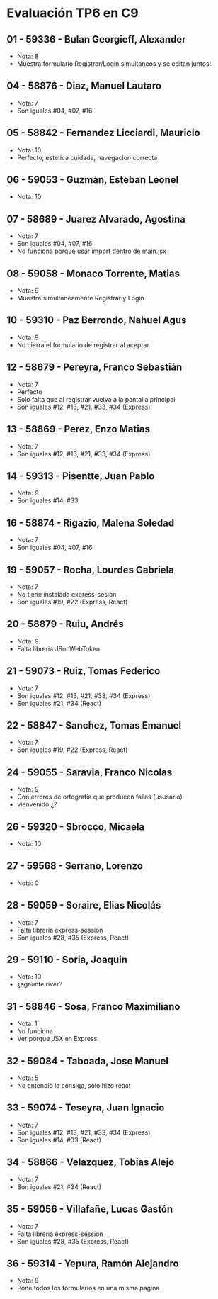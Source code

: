 # Evaluación TP6 en C9

## 01 - 59336 - Bulan Georgieff, Alexander
- Nota: 8
- Muestra formulario Registrar/Login simultaneos y se editan juntos!

## 04 - 58876 - Diaz, Manuel Lautaro
- Nota: 7
- Son iguales #04, #07, #16

## 05 - 58842 - Fernandez Licciardi, Mauricio
- Nota: 10
- Perfecto, estetica cuidada, navegacion correcta

## 06 - 59053 - Guzmán, Esteban Leonel
- Nota: 10

## 07 - 58689 - Juarez Alvarado, Agostina
- Nota: 7
- Son iguales #04, #07, #16
- No funciona porque usar import dentro de main.jsx

## 08 - 59058 - Monaco Torrente, Matias
- Nota: 9
- Muestra simultaneamente Registrar y Login

## 10 - 59310 - Paz Berrondo, Nahuel Agus
- Nota: 9
- No cierra el formulario de registrar al aceptar

## 12 - 58679 - Pereyra, Franco Sebastián
- Nota: 7
- Perfecto
- Solo falta que al registrar vuelva a la pantalla principal
- Son iguales #12, #13, #21, #33, #34 (Express)

## 13 - 58869 - Perez, Enzo Matias
- Nota: 7
- Son iguales #12, #13, #21, #33, #34 (Express)

## 14 - 59313 - Pisentte, Juan Pablo
- Nota: 9
- Son iguales #14, #33

## 16 - 58874 - Rigazio, Malena Soledad
- Nota: 7
- Son iguales #04, #07, #16

## 19 - 59057 - Rocha, Lourdes Gabriela
- Nota: 7
- No tiene instalada express-sesion
- Son iguales #19, #22 (Express, React)

## 20 - 58879 - Ruiu, Andrés
- Nota: 9
- Falta libreria JSonWebToken

## 21 - 59073 - Ruiz, Tomas Federico
- Nota: 7
- Son iguales #12, #13, #21, #33, #34 (Express)
- Son iguales #21, #34 (React)

## 22 - 58847 - Sanchez, Tomas Emanuel
- Nota: 7
- Son iguales #19, #22 (Express, React)

## 24 - 59055 - Saravia, Franco Nicolas
- Nota: 9
- Con errores de ortografía que producen fallas (ususario)
- vienvenido ¿?

## 26 - 59320 - Sbrocco, Micaela
- Nota: 10

## 27 - 59568 - Serrano, Lorenzo
- Nota: 0

## 28 - 59059 - Soraire, Elias Nicolás
- Nota: 7
- Falta libreria express-session
- Son iguales #28, #35 (Express, React)

## 29 - 59110 - Soria, Joaquin
- Nota: 10
- ¿agaunte river?

## 31 - 58846 - Sosa, Franco Maximiliano
- Nota: 1
- No funciona
- Ver porque JSX en Express

## 32 - 59084 - Taboada, Jose Manuel
- Nota: 5
- No entendio la consiga, solo hizo react

## 33 - 59074 - Teseyra, Juan Ignacio
- Nota: 7
- Son iguales #12, #13, #21, #33, #34 (Express)
- Son iguales #14, #33 (React)

## 34 - 58866 - Velazquez, Tobias Alejo
- Nota: 7
- Son iguales #21, #34 (React)

## 35 - 59056 - Villafañe, Lucas Gastón
- Nota: 7
- Falta libreria express-session
- Son iguales #28, #35 (Express, React)

## 36 - 59314 - Yepura, Ramón Alejandro
- Nota: 9
- Pone todos los formularios en una misma pagina
